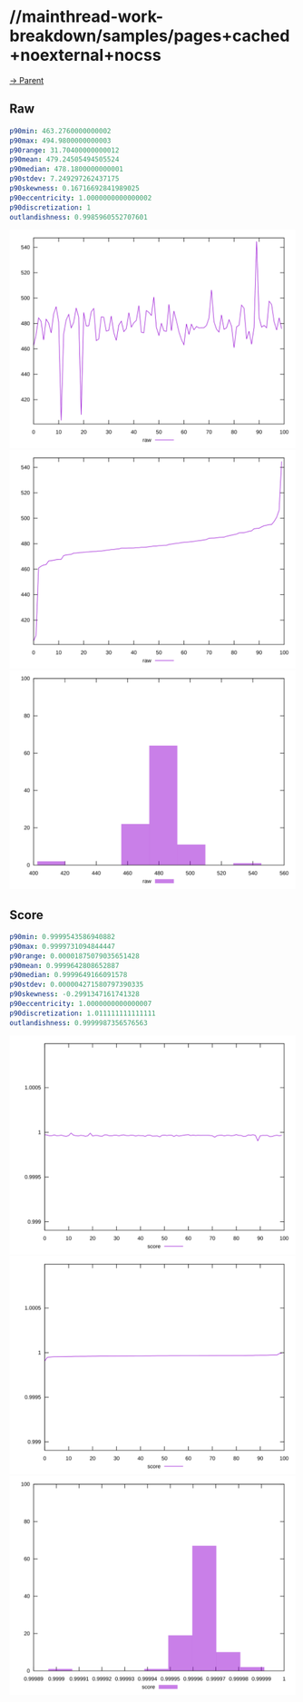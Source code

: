 
# //mainthread-work-breakdown/samples/pages+cached+noexternal+nocss

[→ Parent](../..)


## Raw


```yaml
p90min: 463.2760000000002
p90max: 494.9800000000003
p90range: 31.70400000000012
p90mean: 479.24505494505524
p90median: 478.1800000000001
p90stdev: 7.249297262437175
p90skewness: 0.16716692841989025
p90eccentricity: 1.0000000000000002
p90discretization: 1
outlandishness: 0.9985960552707601

```

![PLOT: raw-values](./raw/values.svg)![PLOT: raw-sorted](./raw/sorted.svg)![PLOT: raw-histogram](./raw/histogram.svg)
## Score


```yaml
p90min: 0.9999543586940882
p90max: 0.9999731094844447
p90range: 0.00001875079035651428
p90mean: 0.9999642808652887
p90median: 0.9999649166091578
p90stdev: 0.000004271580797390335
p90skewness: -0.2991347161741328
p90eccentricity: 1.0000000000000007
p90discretization: 1.011111111111111
outlandishness: 0.9999987356576563

```

![PLOT: score-values](./score/values.svg)![PLOT: score-sorted](./score/sorted.svg)![PLOT: score-histogram](./score/histogram.svg)
